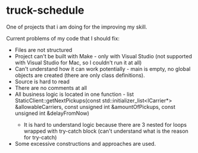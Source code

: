 # truck-schedule
One of projects that i am doing for the improving my skill.

Current problems of my code that I should fix:
- Files are not structured
- Project can't be built with Make - only with Visual Studio (not supported with Visual Studio for Mac, so I couldn't run it at all)
- Can't understand how it can work potentially - main is empty, no global objects are created (there are only class definitions).
- Source is hard to read
- There are no comments at all
- All business logic is located in one function - list<Pickup> StaticClient::getNextPickups(const std::initializer_list<ICarrier*> &allowableCarriers, const unsigned int &amountOfPickups, const unsigned int &delayFromNow)
  - It is hard to understand logic because there are 3 nested for loops wrapped with try-catch block (can't understand what is the reason for try-catch)
- Some excessive constructions and approaches are used.
